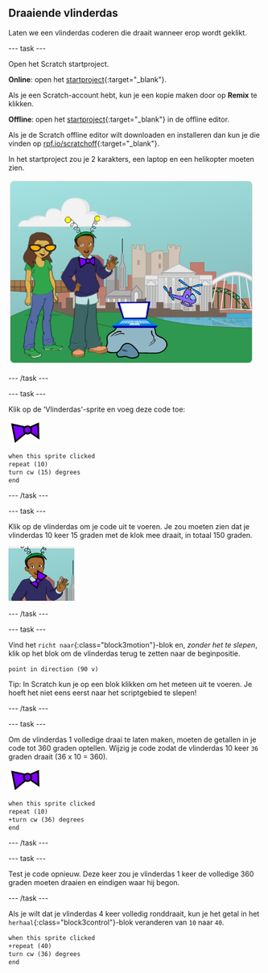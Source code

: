 ## Draaiende vlinderdas

Laten we een vlinderdas coderen die draait wanneer erop wordt geklikt.

--- task ---

Open het Scratch startproject.

**Online**: open het [startproject](https://scratch.mit.edu/projects/397684878){:target="_blank"}.

Als je een Scratch-account hebt, kun je een kopie maken door op **Remix** te klikken.

**Offline**: open het [startproject](http://rpf.io/p/nl-NL/tech-toys-go){:target="_blank"} in de offline editor.

Als je de Scratch offline editor wilt downloaden en installeren dan kun je die vinden op [rpf.io/scratchoff](http://rpf.io/scratchoff){:target="_blank"}.

In het startproject zou je 2 karakters, een laptop en een helikopter moeten zien.

![startprojecten](images/toys-starter.png)

--- /task ---

--- task ---

Klik op de 'Vlinderdas'-sprite en voeg deze code toe:

![vlinderdassprite](images/bowtie-sprite.png)

```blocks3
when this sprite clicked
repeat (10)
turn cw (15) degrees
end
```

--- /task ---


--- task ---

Klik op de vlinderdas om je code uit te voeren. Je zou moeten zien dat je vlinderdas 10 keer 15 graden met de klok mee draait, in totaal 150 graden.

![vlinderdas die 150 graden draait](images/toys-bowtie-test.png)

--- /task ---

--- task ---

Vind het `richt naar`{:class="block3motion"}-blok en, _zonder het te slepen_, klik op het blok om de vlinderdas terug te zetten naar de beginpositie.

```blocks3
point in direction (90 v)
```

Tip: In Scratch kun je op een blok klikken om het meteen uit te voeren. Je hoeft het niet eens eerst naar het scriptgebied te slepen!

--- /task ---

--- task ---

Om de vlinderdas 1 volledige draai te laten maken, moeten de getallen in je code tot 360 graden optellen. Wijzig je code zodat de vlinderdas 10 keer `36` graden draait (36 x 10 = 360).

![vlinderdassprite](images/bowtie-sprite.png)

```blocks3
when this sprite clicked
repeat (10)
+turn cw (36) degrees
end
```

--- /task ---

--- task ---

Test je code opnieuw. Deze keer zou je vlinderdas 1 keer de volledige 360 graden moeten draaien en eindigen waar hij begon.

--- /task ---

Als je wilt dat je vlinderdas 4 keer volledig ronddraait, kun je het getal in het `herhaal`{:class="block3control"}-blok veranderen van `10` naar `40`.

```blocks3
when this sprite clicked
+repeat (40)
turn cw (36) degrees
end
```
